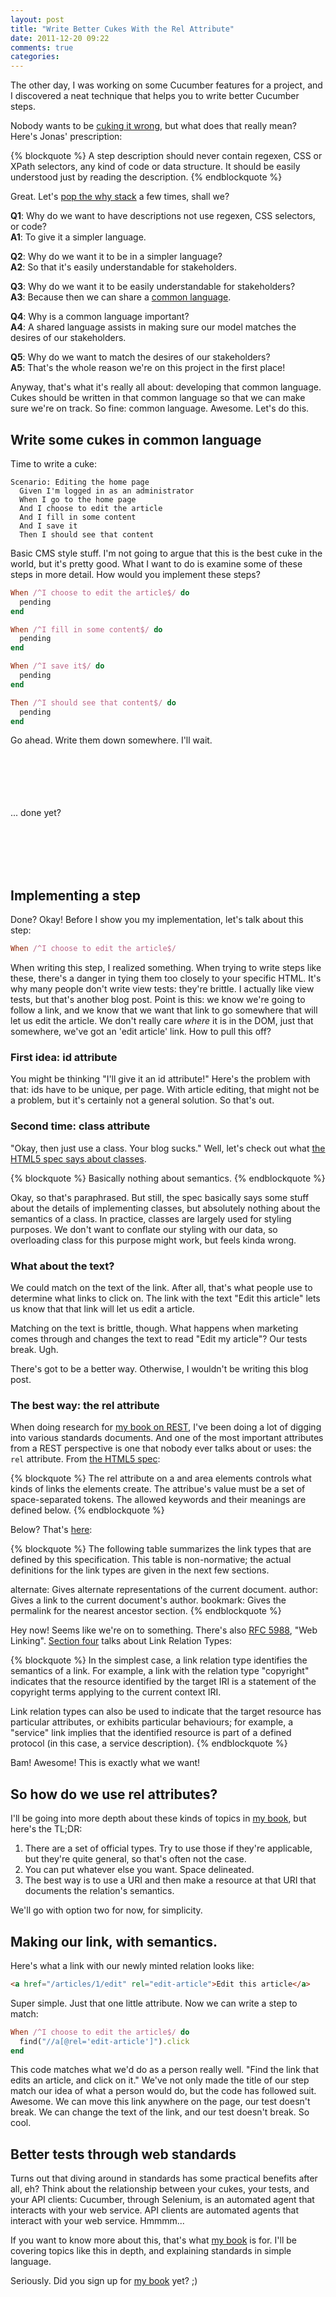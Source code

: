 ```yaml
---
layout: post
title: "Write Better Cukes With the Rel Attribute"
date: 2011-12-20 09:22
comments: true
categories: 
---
```


The other day, I was working on some Cucumber features for a project, and I
discovered a neat technique that helps you to write better Cucumber steps.

Nobody wants to be [cuking it wrong](http://elabs.se/blog/15-you-re-cuking-it-wrong),
but what does that really mean? Here's Jonas' prescription:

{% blockquote %}
A step description should never contain regexen, CSS or XPath selectors, any
kind of code or data structure. It should be easily understood just by reading
the description.
{% endblockquote %}

Great. Let's [pop the why stack](http://www.theregister.co.uk/2007/06/25/thoughtworks_req_manage/)
a few times, shall we?

**Q1**: Why do we want to have descriptions not use regexen, CSS selectors, or code?<br/>
**A1**: To give it a simpler language.

**Q2**: Why do we want it to be in a simpler language?<br />
**A2**: So that it's easily understandable for stakeholders.

**Q3**: Why do we want it to be easily understandable for stakeholders?<br />
**A3**: Because then we can share a [common language](http://domaindrivendesign.org/node/132).

**Q4**: Why is a common language important?<br />
**A4**: A shared language assists in making sure our model matches the desires of our stakeholders.

**Q5**: Why do we want to match the desires of our stakeholders?<br />
**A5**: That's the whole reason we're on this project in the first place!

Anyway, that's what it's really all about: developing that common language.
Cukes should be written in that common language so that we can make sure we're
on track. So fine: common language. Awesome. Let's do this. 

## Write some cukes in common language

Time to write a cuke:

```
Scenario: Editing the home page
  Given I'm logged in as an administrator
  When I go to the home page
  And I choose to edit the article
  And I fill in some content
  And I save it
  Then I should see that content
```

Basic CMS style stuff. I'm not going to argue that this is the best cuke in the
world, but it's pretty good. What I want to do is examine some of these steps
in more detail. How would you implement these steps?

``` ruby
When /^I choose to edit the article$/ do
  pending
end

When /^I fill in some content$/ do
  pending
end

When /^I save it$/ do
  pending
end

Then /^I should see that content$/ do
  pending
end
```

Go ahead. Write them down somewhere. I'll wait.<br /><br /><br /><br /><br /><br />

... done yet?

<br /><br /><br /><br />

## Implementing a step

Done? Okay! Before I show you my implementation, let's talk about this step:

``` ruby
When /^I choose to edit the article$/
```

When writing this step, I realized something. When trying to write steps like
these, there's a danger in tying them too closely to your specific HTML. It's
why many people don't write view tests: they're brittle. I actually like view
tests, but that's another blog post. Point is this: we know we're going to
follow a link, and we know that we want that link to go somewhere that will
let us edit the article. We don't really care _where_ it is in the DOM, just
that somewhere, we've got an 'edit article' link. How to pull this off?

### First idea: id attribute

You might be thinking "I'll give it an id attribute!" Here's the problem with
that: ids have to be unique, per page. With article editing, that might not be
a problem, but it's certainly not a general solution. So that's out.

### Second time: class attribute

"Okay, then just use a class. Your blog sucks." Well, let's check out what
[the HTML5 spec says about classes](http://www.w3.org/TR/html5/elements.html#classes).

{% blockquote %}
Basically nothing about semantics.
{% endblockquote %}

Okay, so that's paraphrased. But still, the spec basically says some stuff
about the details of implementing classes, but absolutely nothing about the
semantics of a class. In practice, classes are largely used for styling
purposes. We don't want to conflate our styling with our data, so overloading
class for this purpose might work, but feels kinda wrong.

### What about the text?

We could match on the text of the link. After all, that's what people use to
determine what links to click on. The link with the text "Edit this article"
lets us know that that link will let us edit a article.

Matching on the text is brittle, though. What happens when marketing comes
through and changes the text to read "Edit my article"? Our tests break. Ugh.

There's got to be a better way. Otherwise, I wouldn't be writing this blog post.

### The best way: the rel attribute

When doing research for [my book on REST](http://getsomere.st), I've been doing
a lot of digging into various standards documents. And one of the most important
attributes from a REST perspective is one that nobody ever talks about or uses:
the `rel` attribute. From [the HTML5 spec](http://www.w3.org/TR/html5/links.html#attr-hyperlink-rel):

{% blockquote %}
The rel attribute on a and area elements controls what kinds of links the
elements create. The attribue's value must be a set of space-separated tokens.
The allowed keywords and their meanings are defined below.
{% endblockquote %}

Below? That's [here](http://www.w3.org/TR/html5/links.html#linkTypes):


{% blockquote %}
The following table summarizes the link types that are defined by this
specification. This table is non-normative; the actual definitions for the link
types are given in the next few sections.

alternate: Gives alternate representations of the current document.
author: Gives a link to the current document's author.
bookmark: Gives the permalink for the nearest ancestor section.
{% endblockquote %}

Hey now! Seems like we're on to something. There's also [RFC 5988](http://tools.ietf.org/html/rfc5988),
"Web Linking". [Section four](http://tools.ietf.org/html/rfc5988#section-4)
talks about Link Relation Types:

{% blockquote %}
In the simplest case, a link relation type identifies the semantics
of a link.  For example, a link with the relation type "copyright"
indicates that the resource identified by the target IRI is a
statement of the copyright terms applying to the current context IRI.

Link relation types can also be used to indicate that the target
resource has particular attributes, or exhibits particular
behaviours; for example, a "service" link implies that the identified
resource is part of a defined protocol (in this case, a service
 description).
{% endblockquote %}

Bam! Awesome! This is exactly what we want!

## So how do we use rel attributes?

I'll be going into more depth about these kinds of topics in [my book](http://getsomere.st),
but here's the TL;DR:

1. There are a set of official types. Try to use those if they're
applicable, but they're quite general, so that's often not the case.
2. You can put whatever else you want. Space delineated.
3. The best way is to use a URI and then make a resource at that URI
that documents the relation's semantics.

We'll go with option two for now, for simplicity.

## Making our link, with semantics.

Here's what a link with our newly minted relation looks like:

``` html
<a href="/articles/1/edit" rel="edit-article">Edit this article</a>
```

Super simple. Just that one little attribute. Now we can write a step to match:

``` ruby
When /^I choose to edit the article$/ do
  find("//a[@rel='edit-article']").click
end
```

This code matches what we'd do as a person really well. "Find the link that
edits an article, and click on it." We've not only made the title of our step
match our idea of what a person would do, but the code has followed suit.
Awesome. We can move this link anywhere on the page, our test doesn't break.
We can change the text of the link, and our test doesn't break. So cool.

## Better tests through web standards

Turns out that diving around in standards has some practical benefits after all,
eh? Think about the relationship between your cukes, your tests, and your API
clients: Cucumber, through Selenium, is an automated agent that interacts with
your web service. API clients are automated agents that interact with your web
service. Hmmmm...

If you want to know more about this, that's what [my book](http://getsomere.st)
is for. I'll be covering topics like this in depth, and explaining standards in
simple language.

Seriously. Did you sign up for [my book](http://getsomere.st) yet? ;)
